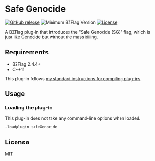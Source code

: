 # Safe Genocide

[![GitHub release](https://img.shields.io/github/release/allejo/safeGenocide.svg)](https://github.com/allejo/safeGenocide/releases/latest)
![Minimum BZFlag Version](https://img.shields.io/badge/BZFlag-v2.4.4+-blue.svg)
[![License](https://img.shields.io/github/license/allejo/safeGenocide.svg)](LICENSE.md)

A BZFlag plug-in that introduces the "Safe Genocide (SG)" flag, which is just like Genocide but without the mass killing.

## Requirements

- BZFlag 2.4.4+
- C++11

This plug-in follows [my standard instructions for compiling plug-ins](https://github.com/allejo/docs.allejo.io/wiki/BZFlag-Plug-in-Distribution).

## Usage

### Loading the plug-in

This plug-in does not take any command-line options when loaded.

```
-loadplugin safeGenocide
```

## License

[MIT](LICENSE.md)
